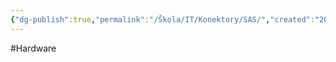 ```yaml
---
{"dg-publish":true,"permalink":"/Škola/IT/Konektory/SAS/","created":"2024-02-05T19:32:30.363+01:00","updated":"2024-03-13T18:15:30.957+01:00"}
---
```


#Hardware 